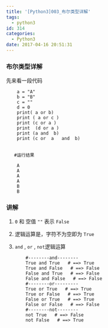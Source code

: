 ```yaml
---
title: '[Python3]003_布尔类型详解'
tags:
  - python3
id: 314
categories:
  - Python3
date: 2017-04-16 20:51:31
---
```


### 布尔类型详解

先来看一段代码

```
    a = "A"
    b = "B"
    c = ""
    d = 0
    print( a or b)
    print ( a or c )
    print (c or a )
    print  (d or a )
    print (a and  b)
    print (c or  a   and  b)
     

   #运行结果

    A
    A
    A
    A
    B
    B
```  
### 讲解

1.  `0` 和 空值 `""` 表示 `False`

2. 逻辑运算是，字符不为空即为 `True`

3. `and` , `or` ,  `not`逻辑运算

	```
	    #--------and--------
	    True and True   # ==> True
	    True and False   # ==> False
	    False and True   # ==> False
	    False and False   # ==> False
	    #--------or---------
	    True or True   # ==> True
	    True or False   # ==> True
	    False or True   # ==> True
	    False or False   # ==> False
	    #--------not--------
	    not True   # ==> False
	    not False   # ==> True
    ```